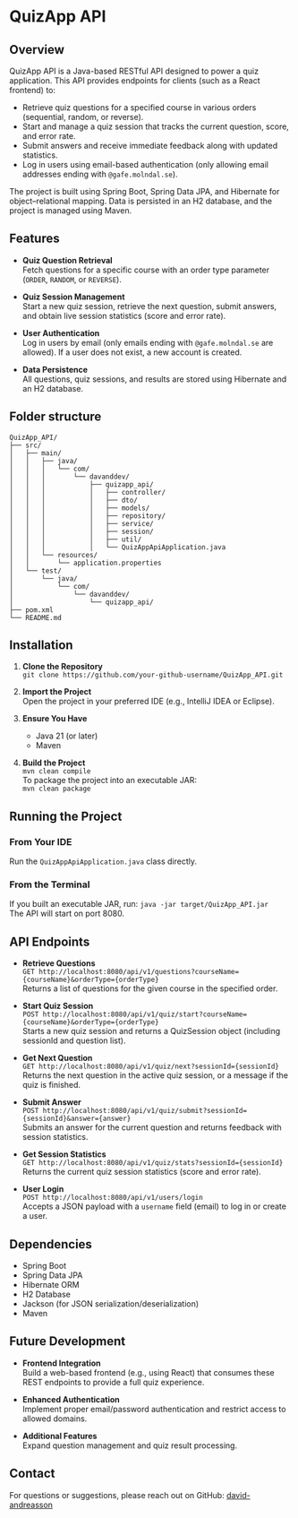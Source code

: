 # QuizApp API

## Overview

QuizApp API is a Java-based RESTful API designed to power a quiz application. This API provides endpoints for clients (such as a React frontend) to:

- Retrieve quiz questions for a specified course in various orders (sequential, random, or reverse).
- Start and manage a quiz session that tracks the current question, score, and error rate.
- Submit answers and receive immediate feedback along with updated statistics.
- Log in users using email-based authentication (only allowing email addresses ending with `@gafe.molndal.se`).

The project is built using Spring Boot, Spring Data JPA, and Hibernate for object–relational mapping. Data is persisted in an H2 database, and the project is managed using Maven.

## Features

- **Quiz Question Retrieval**  
  Fetch questions for a specific course with an order type parameter (`ORDER`, `RANDOM`, or `REVERSE`).

- **Quiz Session Management**  
  Start a new quiz session, retrieve the next question, submit answers, and obtain live session statistics (score and error rate).

- **User Authentication**  
  Log in users by email (only emails ending with `@gafe.molndal.se` are allowed). If a user does not exist, a new account is created.

- **Data Persistence**  
  All questions, quiz sessions, and results are stored using Hibernate and an H2 database.  

## Folder structure
```
QuizApp_API/
├── src/
│   ├── main/
│   │   ├── java/
│   │   │   └── com/
│   │   │       └── davanddev/
│   │   │           ├── quizapp_api/
│   │   │           │   ├── controller/
│   │   │           │   ├── dto/
│   │   │           │   ├── models/
│   │   │           │   ├── repository/
│   │   │           │   ├── service/
│   │   │           │   ├── session/
│   │   │           │   ├── util/
│   │   │           │   └── QuizAppApiApplication.java
│   │   └── resources/
│   │       └── application.properties
│   └── test/
│       └── java/
│           └── com/
│               └── davanddev/
│                   └── quizapp_api/
├── pom.xml
└── README.md

```


## Installation

1. **Clone the Repository**  
   `git clone https://github.com/your-github-username/QuizApp_API.git`

2. **Import the Project**  
   Open the project in your preferred IDE (e.g., IntelliJ IDEA or Eclipse).

3. **Ensure You Have**
    - Java 21 (or later)
    - Maven

4. **Build the Project**  
   `mvn clean compile`  
   To package the project into an executable JAR:  
   `mvn clean package`

## Running the Project

### From Your IDE
Run the `QuizAppApiApplication.java` class directly.

### From the Terminal
If you built an executable JAR, run:
`java -jar target/QuizApp_API.jar`  
The API will start on port 8080.

## API Endpoints

- **Retrieve Questions**  
  `GET http://localhost:8080/api/v1/questions?courseName={courseName}&orderType={orderType}`  
  Returns a list of questions for the given course in the specified order.

- **Start Quiz Session**  
  `POST http://localhost:8080/api/v1/quiz/start?courseName={courseName}&orderType={orderType}`  
  Starts a new quiz session and returns a QuizSession object (including sessionId and question list).

- **Get Next Question**  
  `GET http://localhost:8080/api/v1/quiz/next?sessionId={sessionId}`  
  Returns the next question in the active quiz session, or a message if the quiz is finished.

- **Submit Answer**  
  `POST http://localhost:8080/api/v1/quiz/submit?sessionId={sessionId}&answer={answer}`  
  Submits an answer for the current question and returns feedback with session statistics.

- **Get Session Statistics**  
  `GET http://localhost:8080/api/v1/quiz/stats?sessionId={sessionId}`  
  Returns the current quiz session statistics (score and error rate).

- **User Login**  
  `POST http://localhost:8080/api/v1/users/login`  
  Accepts a JSON payload with a `username` field (email) to log in or create a user.

## Dependencies

- Spring Boot
- Spring Data JPA
- Hibernate ORM
- H2 Database
- Jackson (for JSON serialization/deserialization)
- Maven

## Future Development

- **Frontend Integration**  
  Build a web-based frontend (e.g., using React) that consumes these REST endpoints to provide a full quiz experience.

- **Enhanced Authentication**  
  Implement proper email/password authentication and restrict access to allowed domains.

- **Additional Features**  
  Expand question management and quiz result processing.

## Contact

For questions or suggestions, please reach out on GitHub:
[david-andreasson](https://github.com/david-andreasson)
